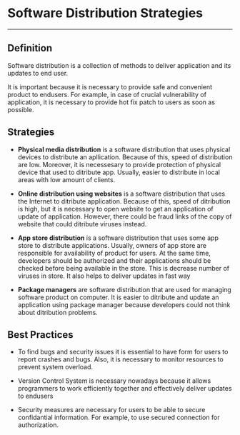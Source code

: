 # Software Distribution Strategies

---

## Definition

Software distribution is a collection of methods
to deliver application and its updates to end user.

It is important because it is necessary to provide
safe and convenient product to endusers.
For example, in case of crucial vulnerability of application,
it is necessary to provide hot fix patch to users
as soon as possible.

## Strategies

- **Physical media distribution** is a software distribution
 that uses physical devices to distribute an apllication.
 Because of this, speed of distribution are low. Moreover,
 it is necessesary to provide protection of physical device
 that used to ditribute app. Usually, easier to distribute
 in local areas with low amount of clients.

- **Online distribution using websites** is a software distribution
 that uses the Internet to ditribute application. Because of this,
 speed of ditribution is high, but it is necessary to open website
 to get an application of update of application. However,
 there could be fraud links of the copy of website
 that could ditribute viruses instead.

- **App store distribution** is a software distribution that uses
 some app store to distribute applications. Usually, owners of
 app store are responsible for availability of product for users.
 At the same time, developers should be authorized and their applications
 should be checked before being available in the store. This is decrease
 number of viruses in store. It also helps to deliver updates in fast way

- **Package managers** are software distribution that are used for
 managing software product on computer. It is easier to ditribute and
 update an application using package manager because developers
 could not think about ditribution problems.

## Best Practices

- To find bugs and security issues it is essential to have
 form for users to report crashes and bugs. Also, it is necessary
 to monitor resources to prevent system overload.

- Version Control System is necessary nowadays because it allows
 programmers to work efficiently together and effectively deliver
 updates to endusers

- Security measures are necessary for users to be able
 to secure confidantial information. For example, to use
 secured connection for authorization.

